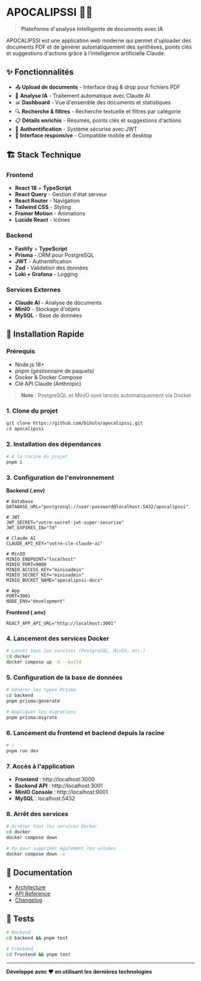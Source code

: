 # APOCALIPSSI 🤖📄

> **Plateforme d'analyse intelligente de documents avec IA**

APOCALIPSSI est une application web moderne qui permet d'uploader des documents PDF et de générer automatiquement des synthèses, points clés et suggestions d'actions grâce à l'intelligence artificielle Claude.

## ✨ Fonctionnalités

- 📤 **Upload de documents** - Interface drag & drop pour fichiers PDF
- 🤖 **Analyse IA** - Traitement automatique avec Claude AI
- 📊 **Dashboard** - Vue d'ensemble des documents et statistiques
- 🔍 **Recherche & filtres** - Recherche textuelle et filtres par catégorie
- 📋 **Détails enrichis** - Résumés, points clés et suggestions d'actions
- 🔐 **Authentification** - Système sécurisé avec JWT
- 📱 **Interface responsive** - Compatible mobile et desktop

## 🏗️ Stack Technique

### Frontend
- **React 18** + **TypeScript**
- **React Query** - Gestion d'état serveur
- **React Router** - Navigation
- **Tailwind CSS** - Styling
- **Framer Motion** - Animations
- **Lucide React** - Icônes

### Backend
- **Fastify** + **TypeScript**
- **Prisma** - ORM pour PostgreSQL
- **JWT** - Authentification
- **Zod** - Validation des données
- **Loki + Grafana** - Logging

### Services Externes
- **Claude AI** - Analyse de documents
- **MinIO** - Stockage d'objets
- **MySQL** - Base de données

## 🚀 Installation Rapide

### Prérequis
- Node.js 18+
- pnpm (gestionnaire de paquets)
- Docker & Docker Compose
- Clé API Claude (Anthropic)

> **Note** : PostgreSQL et MinIO sont lancés automatiquement via Docker

### 1. Clone du projet
```bash
git clone https://github.com/biholo/apocalipssi.git
cd apocalipssi
```

### 2. Installation des dépendances
```bash
# À la racine du projet
pnpm i
```

### 3. Configuration de l'environnement

**Backend (.env)**
```env
# Database
DATABASE_URL="postgresql://user:password@localhost:5432/apocalipssi"

# JWT
JWT_SECRET="votre-secret-jwt-super-securise"
JWT_EXPIRES_IN="7d"

# Claude AI
CLAUDE_API_KEY="votre-cle-claude-ai"

# MinIO
MINIO_ENDPOINT="localhost"
MINIO_PORT=9000
MINIO_ACCESS_KEY="minioadmin"
MINIO_SECRET_KEY="minioadmin"
MINIO_BUCKET_NAME="apocalipssi-docs"

# App
PORT=3001
NODE_ENV="development"
```

**Frontend (.env)**
```env
REACT_APP_API_URL="http://localhost:3001"
```

### 4. Lancement des services Docker
```bash
# Lancer tous les services (PostgreSQL, MinIO, etc.)
cd docker
docker compose up -d --build
```

### 5. Configuration de la base de données
```bash
# Générer les types Prisma
cd backend
pnpm prisma:generate

# Appliquer les migrations
pnpm prisma:migrate
```

### 6. Lancement du frontend et baclend depuis la racine
```bash
# /
pnpm run dev
```

### 7. Accès à l'application
- **Frontend** : http://localhost:3000
- **Backend API** : http://localhost:3001
- **MinIO Console** : http://localhost:9001
- **MySQL** : localhost:5432

### 8. Arrêt des services
```bash
# Arrêter tous les services Docker
cd docker
docker compose down

# Ou pour supprimer également les volumes
docker compose down -v
```

## 📖 Documentation

- [Architecture](docs/ARCHITECTURE.md)
- [API Reference](docs/API.md)
- [Changelog](docs/CHANGELOG.md)


## 🧪 Tests

```bash
# Backend
cd backend && pnpm test

# Frontend
cd frontend && pnpm test
```

---

**Développé avec ❤️ en utilisant les dernières technologies**
